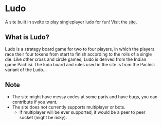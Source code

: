 # Ludo

A site built in svelte to play singleplayer ludo for fun! Visit the [site](https://scientific-dev.github.io/ludo/).

## What is Ludo?

Ludo is a strategy board game for two to four players, in which the players race their four tokens from start to finish according to the rolls of a single die. Like other cross and circle games, Ludo is derived from the Indian game Pachisi. The ludo board and rules used in the site is from the Pachisi variant of the Ludo...

## Note

- The site might have messy codes at some parts and have bugs, you can contribute if you want.
- The site does not currently supports multiplayer or bots.
    - If multiplayer will be ever supported, it would be a peer to peer socket (might be risky).